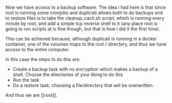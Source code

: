 Now we have access to a backup software. The idea i had here is that since root is running some cronjobs and duplicati allows both to do backups and to restore files is to take the cleanup_cacti.sh script, which is running every minute by root, and add a simple tcp reverse shell to it (any place root is going to run scripts at is fine though, but that is how i did it the first time). 

This can be achieved because, although duplicati is running in a docker container, one of the volumes maps to the root / directory, and thus we have access to the entire computer.

In this case the steps to do this are:

- Create a backup task with no encryption which makes a backup of a shell. Choose the directories of your liking to do this
- Run the task
- Do a restore task, choosing a file/directory that will be overwritten. 

And thus we are [[root]].

